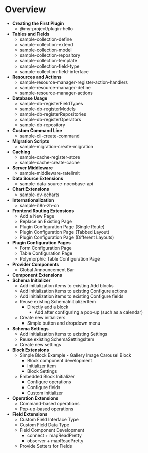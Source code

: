 # Overview

- **Creating the First Plugin**
  - @my-project/plugin-hello
- **Tables and Fields**
  - sample-collection-define
  - sample-collection-extend
  - sample-collection-model
  - sample-collection-repository
  - sample-collection-template
  - sample-collection-field-type
  - sample-collection-field-interface
- **Resources and Actions**
  - sample-resource-manager-register-action-handlers
  - sample-resource-manager-define
  - sample-resource-manager-actions
- **Database Usage**
  - sample-db-registerFieldTypes
  - sample-db-registerModels
  - sample-db-registerRepositories
  - sample-db-registerOperators
  - sample-db-repository
- **Custom Command Line**
  - sample-cli-create-command
- **Migration Scripts**
  - sample-migration-create-migration
- **Caching**
  - sample-cache-register-store
  - sample-cache-create-cache
- **Server Middleware**
  - sample-middleware-ratelimit
- **Data Source Extensions**
  - sample-data-source-nocobase-api
- **Chart Extensions**
  - sample-dv-echarts
- **Internationalization**
  - sample-i18n-zh-cn
- **Frontend Routing Extensions**
  - Add a New Page
  - Replace an Existing Page
  - Plugin Configuration Page (Single Route)
  - Plugin Configuration Page (Tabbed Layout)
  - Plugin Configuration Page (Different Layouts)
- **Plugin Configuration Pages**
  - Form Configuration Page
  - Table Configuration Page
  - Polymorphic Table Configuration Page
- **Provider Components**
  - Global Announcement Bar
- **Component Extensions**
- **Schema Initializer**
  - Add initialization items to existing Add blocks
  - Add initialization items to existing Configure actions
  - Add initialization items to existing Configure fields
  - Reuse existing SchemaInitializerItem
    - Directly add a block
      - Add after configuring a pop-up (such as a calendar)
  - Create new initializers
    - Simple button and dropdown menu
- **Schema Settings**
  - Add initialization items to existing Settings
  - Reuse existing SchemaSettingsItem
  - Create new settings
- **Block Extensions**
  - Simple Block Example - Gallery Image Carousel Block
    - Block component development
    - Initializer item
    - Block Settings
  - Embedded Block Initializer
    - Configure operations
    - Configure fields
    - Custom initializer
- **Operation Extensions**
  - Command-based operations
  - Pop-up-based operations
- **Field Extensions**
  - Custom Field Interface Type
  - Custom Field Data Type
  - Field Component Development
    - connect + mapReadPretty
    - observer + mapReadPretty
  - Provide Setters for Fields
